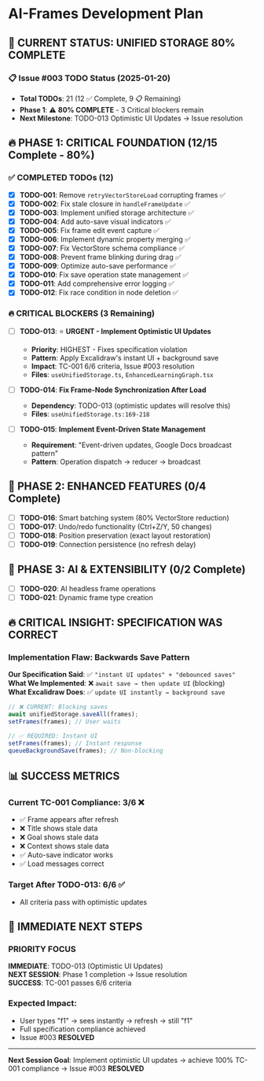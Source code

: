 # AI-Frames Development Plan

## 🎯 **CURRENT STATUS: UNIFIED STORAGE 80% COMPLETE**

### **📋 Issue #003 TODO Status (2025-01-20)**
- **Total TODOs**: 21 (12 ✅ Complete, 9 📋 Remaining)
- **Phase 1**: ⚠️ **80% COMPLETE** - 3 Critical blockers remain
- **Next Milestone**: TODO-013 Optimistic UI Updates → Issue resolution

## 🔥 **PHASE 1: CRITICAL FOUNDATION (12/15 Complete - 80%)**

### **✅ COMPLETED TODOs (12)**
- [x] **TODO-001**: Remove `retryVectorStoreLoad` corrupting frames ✅
- [x] **TODO-002**: Fix stale closure in `handleFrameUpdate` ✅
- [x] **TODO-003**: Implement unified storage architecture ✅
- [x] **TODO-004**: Add auto-save visual indicators ✅
- [x] **TODO-005**: Fix frame edit event capture ✅
- [x] **TODO-006**: Implement dynamic property merging ✅
- [x] **TODO-007**: Fix VectorStore schema compliance ✅
- [x] **TODO-008**: Prevent frame blinking during drag ✅
- [x] **TODO-009**: Optimize auto-save performance ✅
- [x] **TODO-010**: Fix save operation state management ✅
- [x] **TODO-011**: Add comprehensive error logging ✅
- [x] **TODO-012**: Fix race condition in node deletion ✅

### **🔥 CRITICAL BLOCKERS (3 Remaining)**
- [ ] **TODO-013**: ⭐ **URGENT - Implement Optimistic UI Updates**
  - **Priority**: HIGHEST - Fixes specification violation
  - **Pattern**: Apply Excalidraw's instant UI + background save
  - **Impact**: TC-001 6/6 criteria, Issue #003 resolution
  - **Files**: `useUnifiedStorage.ts`, `EnhancedLearningGraph.tsx`

- [ ] **TODO-014**: **Fix Frame-Node Synchronization After Load**
  - **Dependency**: TODO-013 (optimistic updates will resolve this)
  - **Files**: `useUnifiedStorage.ts:169-218`

- [ ] **TODO-015**: **Implement Event-Driven State Management**
  - **Requirement**: "Event-driven updates, Google Docs broadcast pattern"
  - **Pattern**: Operation dispatch → reducer → broadcast

## 🚀 **PHASE 2: ENHANCED FEATURES (0/4 Complete)**
- [ ] **TODO-016**: Smart batching system (80% VectorStore reduction)
- [ ] **TODO-017**: Undo/redo functionality (Ctrl+Z/Y, 50 changes)
- [ ] **TODO-018**: Position preservation (exact layout restoration)
- [ ] **TODO-019**: Connection persistence (no refresh delay)

## 🔮 **PHASE 3: AI & EXTENSIBILITY (0/2 Complete)**
- [ ] **TODO-020**: AI headless frame operations
- [ ] **TODO-021**: Dynamic frame type creation

## 🔥 **CRITICAL INSIGHT: SPECIFICATION WAS CORRECT**

### **Implementation Flaw: Backwards Save Pattern**
**Our Specification Said**: ✅ `"instant UI updates" + "debounced saves"`  
**What We Implemented**: ❌ `await save → then update UI` (blocking)  
**What Excalidraw Does**: ✅ `update UI instantly → background save`  

```typescript
// ❌ CURRENT: Blocking saves
await unifiedStorage.saveAll(frames);
setFrames(frames); // User waits

// ✅ REQUIRED: Instant UI
setFrames(frames); // Instant response
queueBackgroundSave(frames); // Non-blocking
```

## 📊 **SUCCESS METRICS**

### **Current TC-001 Compliance**: 3/6 ❌
- ✅ Frame appears after refresh
- ❌ Title shows stale data  
- ❌ Goal shows stale data
- ❌ Context shows stale data
- ✅ Auto-save indicator works
- ✅ Load messages correct

### **Target After TODO-013**: 6/6 ✅
- All criteria pass with optimistic updates

## 🎯 **IMMEDIATE NEXT STEPS**

### **PRIORITY FOCUS**
**IMMEDIATE**: TODO-013 (Optimistic UI Updates)  
**NEXT SESSION**: Phase 1 completion → Issue resolution  
**SUCCESS**: TC-001 passes 6/6 criteria  

### **Expected Impact**: 
- User types "f1" → sees instantly → refresh → still "f1"
- Full specification compliance achieved
- Issue #003 **RESOLVED**

---

**Next Session Goal**: Implement optimistic UI updates → achieve 100% TC-001 compliance → Issue #003 **RESOLVED**
